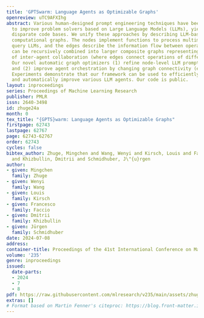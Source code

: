 ```yaml
---
title: 'GPTSwarm: Language Agents as Optimizable Graphs'
openreview: uTC9AFXIhg
abstract: Various human-designed prompt engineering techniques have been proposed
  to improve problem solvers based on Large Language Models (LLMs), yielding many
  disparate code bases. We unify these approaches by describing LLM-based agents as
  computational graphs. The nodes implement functions to process multimodal data or
  query LLMs, and the edges describe the information flow between operations. Graphs
  can be recursively combined into larger composite graphs representing hierarchies
  of inter-agent collaboration (where edges connect operations of different agents).
  Our novel automatic graph optimizers (1) refine node-level LLM prompts (node optimization)
  and (2) improve agent orchestration by changing graph connectivity (edge optimization).
  Experiments demonstrate that our framework can be used to efficiently develop, integrate,
  and automatically improve various LLM agents. Our code is public.
layout: inproceedings
series: Proceedings of Machine Learning Research
publisher: PMLR
issn: 2640-3498
id: zhuge24a
month: 0
tex_title: "{GPTS}warm: Language Agents as Optimizable Graphs"
firstpage: 62743
lastpage: 62767
page: 62743-62767
order: 62743
cycles: false
bibtex_author: Zhuge, Mingchen and Wang, Wenyi and Kirsch, Louis and Faccio, Francesco
  and Khizbullin, Dmitrii and Schmidhuber, J\"{u}rgen
author:
- given: Mingchen
  family: Zhuge
- given: Wenyi
  family: Wang
- given: Louis
  family: Kirsch
- given: Francesco
  family: Faccio
- given: Dmitrii
  family: Khizbullin
- given: Jürgen
  family: Schmidhuber
date: 2024-07-08
address:
container-title: Proceedings of the 41st International Conference on Machine Learning
volume: '235'
genre: inproceedings
issued:
  date-parts:
  - 2024
  - 7
  - 8
pdf: https://raw.githubusercontent.com/mlresearch/v235/main/assets/zhuge24a/zhuge24a.pdf
extras: []
# Format based on Martin Fenner's citeproc: https://blog.front-matter.io/posts/citeproc-yaml-for-bibliographies/
---
```

